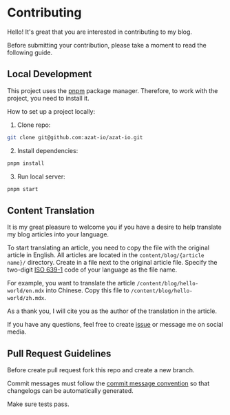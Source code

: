 # Contributing

Hello! It's great that you are interested in contributing to my blog.

Before submitting your contribution, please take a moment to read the following guide.

## Local Development

This project uses the [pnpm](https://pnpm.io) package manager. Therefore, to work with the project, you need to install it.

How to set up a project locally:

1. Clone repo:

```sh
git clone git@github.com:azat-io/azat-io.git
```

2. Install dependencies:

```sh
pnpm install
```

3. Run local server:

```sh
pnpm start
```

## Content Translation

It is my great pleasure to welcome you if you have a desire to help translate my blog articles into your language.

To start translating an article, you need to copy the file with the original article in English. All articles are located in the `content/blog/{article name}/` directory. Create in a file next to the original article file. Specify the two-digit [ISO 639-1](https://en.wikipedia.org/wiki/List_of_ISO_639_language_codes) code of your language as the file name.

For example, you want to translate the article `/content/blog/hello-world/en.mdx` into Chinese. Copy this file to `/content/blog/hello-world/zh.mdx`.

As a thank you, I will cite you as the author of the translation in the article.

If you have any questions, feel free to create [issue](https://github.com/azat-io/azat-io/issues) or message me on social media.

## Pull Request Guidelines

Before create pull request fork this repo and create a new branch.

Commit messages must follow the [commit message convention](https://conventionalcommits.org) so that changelogs can be automatically generated.

Make sure tests pass.
